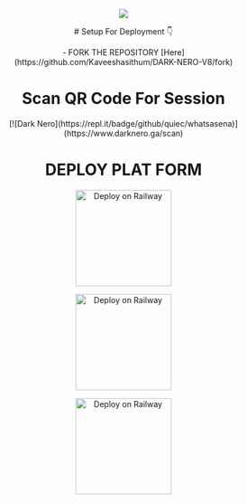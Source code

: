 <p align="center">
<a href="https://github.com">
    <img src="https://i.ibb.co/zFYBPcQ/IMG-20230226-WA0115.jpg">
  </a>

<p align="center">
# Setup For Deployment 👇
</p>

<p align="center">
- FORK THE REPOSITORY [Here](https://github.com/Kaveeshasithum/DARK-NERO-V8/fork)
</p>

<h1 align="center">Scan QR Code For Session</h1>

<p align="center">
[![Dark Nero](https://repl.it/badge/github/quiec/whatsasena)](https://www.darknero.ga/scan)
</p>

<h1 align="center">DEPLOY PLAT FORM</h1>

<p align="center">
<a href="https://railway.app/new"><img src="https://railway.app/button.svg" alt="Deploy on Railway" width="170px"></a>
</p>

<p align="center">
<a href="https://app.uffizzi.com/projects"><img src="https://telegra.ph/file/e464e609e43eb3dfdc144.png" alt="Deploy on Railway" width="170px"></a>
</p>

<p align="center">
<a href="https://heroku.com/deploy?template=https://github.com/Kaveeshasithum/DARK-NERO-V8/"><img src="https://www.herokucdn.com/deploy/button.svg" alt="Deploy on Railway" width="170px"></a>
</p>
